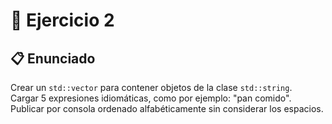 # 🧪 Ejercicio 2

## 📋 Enunciado

Crear un `std::vector` para contener objetos de la clase `std::string`.  
Cargar 5 expresiones idiomáticas, como por ejemplo: "pan comido".  
Publicar por consola ordenado alfabéticamente sin considerar los espacios.  
